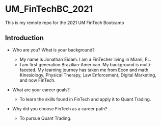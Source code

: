 # UM_FinTechBC_2021

This is my remote repo for the 2021 UM FinTech Bootcamp

## Introduction

- Who are you? What is your background?

  - My name is Jonathan Eidam. I am a FinTecher living in Miami, FL.
  - I am first generation Brazilian-American. My background is multi-faceted. My learning journey has taken me from Econ and math, Kinesiology, Physical Therapy, Law Enforcement, Digital Marketing, and now FinTech.

- What are your career goals?

  - To learn the skills found in FinTech and apply it to Quant Trading.

- Why did you choose FinTech as a career path?
  - To pursue Quant Trading.
